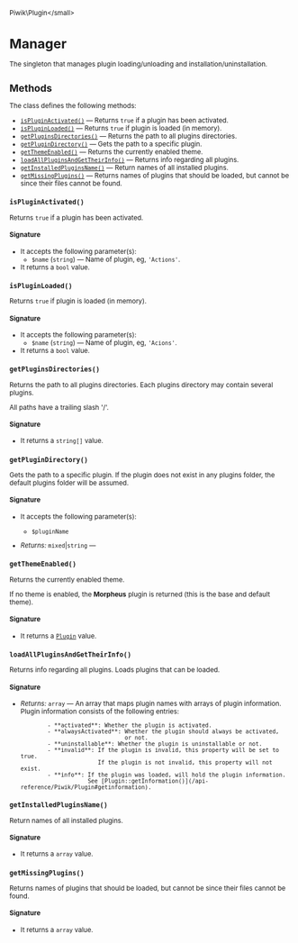 <small>Piwik\Plugin\</small>

Manager
=======

The singleton that manages plugin loading/unloading and installation/uninstallation.

Methods
-------

The class defines the following methods:

- [`isPluginActivated()`](#ispluginactivated) &mdash; Returns `true` if a plugin has been activated.
- [`isPluginLoaded()`](#ispluginloaded) &mdash; Returns `true` if plugin is loaded (in memory).
- [`getPluginsDirectories()`](#getpluginsdirectories) &mdash; Returns the path to all plugins directories.
- [`getPluginDirectory()`](#getplugindirectory) &mdash; Gets the path to a specific plugin.
- [`getThemeEnabled()`](#getthemeenabled) &mdash; Returns the currently enabled theme.
- [`loadAllPluginsAndGetTheirInfo()`](#loadallpluginsandgettheirinfo) &mdash; Returns info regarding all plugins.
- [`getInstalledPluginsName()`](#getinstalledpluginsname) &mdash; Return names of all installed plugins.
- [`getMissingPlugins()`](#getmissingplugins) &mdash; Returns names of plugins that should be loaded, but cannot be since their files cannot be found.

<a name="ispluginactivated" id="ispluginactivated"></a>
<a name="isPluginActivated" id="isPluginActivated"></a>
### `isPluginActivated()`

Returns `true` if a plugin has been activated.

#### Signature

-  It accepts the following parameter(s):
    - `$name` (`string`) &mdash;
       Name of plugin, eg, `'Actions'`.
- It returns a `bool` value.

<a name="ispluginloaded" id="ispluginloaded"></a>
<a name="isPluginLoaded" id="isPluginLoaded"></a>
### `isPluginLoaded()`

Returns `true` if plugin is loaded (in memory).

#### Signature

-  It accepts the following parameter(s):
    - `$name` (`string`) &mdash;
       Name of plugin, eg, `'Acions'`.
- It returns a `bool` value.

<a name="getpluginsdirectories" id="getpluginsdirectories"></a>
<a name="getPluginsDirectories" id="getPluginsDirectories"></a>
### `getPluginsDirectories()`

Returns the path to all plugins directories. Each plugins directory may contain several plugins.

All paths have a trailing slash '/'.

#### Signature

- It returns a `string[]` value.

<a name="getplugindirectory" id="getplugindirectory"></a>
<a name="getPluginDirectory" id="getPluginDirectory"></a>
### `getPluginDirectory()`

Gets the path to a specific plugin. If the plugin does not exist in any plugins folder, the default plugins
folder will be assumed.

#### Signature

-  It accepts the following parameter(s):
    - `$pluginName`
      

- *Returns:*  `mixed`|`string` &mdash;
    

<a name="getthemeenabled" id="getthemeenabled"></a>
<a name="getThemeEnabled" id="getThemeEnabled"></a>
### `getThemeEnabled()`

Returns the currently enabled theme.

If no theme is enabled, the **Morpheus** plugin is returned (this is the base and default theme).

#### Signature

- It returns a [`Plugin`](../../Piwik/Plugin.md) value.

<a name="loadallpluginsandgettheirinfo" id="loadallpluginsandgettheirinfo"></a>
<a name="loadAllPluginsAndGetTheirInfo" id="loadAllPluginsAndGetTheirInfo"></a>
### `loadAllPluginsAndGetTheirInfo()`

Returns info regarding all plugins. Loads plugins that can be loaded.

#### Signature


- *Returns:*  `array` &mdash;
    An array that maps plugin names with arrays of plugin information. Plugin
              information consists of the following entries:

              - **activated**: Whether the plugin is activated.
              - **alwaysActivated**: Whether the plugin should always be activated,
                                     or not.
              - **uninstallable**: Whether the plugin is uninstallable or not.
              - **invalid**: If the plugin is invalid, this property will be set to true.
                             If the plugin is not invalid, this property will not exist.
              - **info**: If the plugin was loaded, will hold the plugin information.
                          See [Plugin::getInformation()](/api-reference/Piwik/Plugin#getinformation).

<a name="getinstalledpluginsname" id="getinstalledpluginsname"></a>
<a name="getInstalledPluginsName" id="getInstalledPluginsName"></a>
### `getInstalledPluginsName()`

Return names of all installed plugins.

#### Signature

- It returns a `array` value.

<a name="getmissingplugins" id="getmissingplugins"></a>
<a name="getMissingPlugins" id="getMissingPlugins"></a>
### `getMissingPlugins()`

Returns names of plugins that should be loaded, but cannot be since their
files cannot be found.

#### Signature

- It returns a `array` value.

